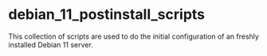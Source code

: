 # debian_11_postinstall_scripts
This collection of scripts are used to do the initial configuration of an freshly installed Debian 11 server.
